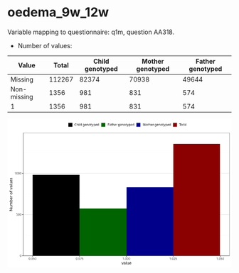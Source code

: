 # oedema_9w_12w
Variable mapping to questionnaire: q1m, question AA318.
- Number of values:

| Value | Total | Child genotyped | Mother genotyped | Father genotyped |
| ----- | ----- | --------------- | ---------------- | ---------------- |
| Missing | 112267 | 82374 | 70938 | 49644 |
| Non-missing | 1356 | 981 | 831 | 574 |
| 1 | 1356 | 981 | 831 | 574 |



![](oedema_9w_12w_n.png)



